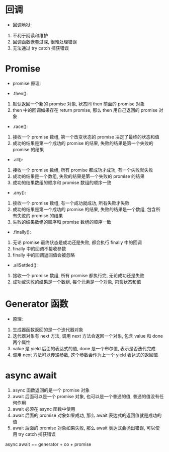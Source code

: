 # 回调
- 回调地狱:
1. 不利于阅读和维护
2. 回调函数嵌套过深, 很难处理错误
3. 无法通过 try catch 捕获错误

# Promise
- promise 原理:


- .then():
1. 默认返回一个新的 promise 对象, 状态同 then 前面的 promise 对象
2. then 中的回调如果存在 return promise, 那么 then 用自己返回的 promise 对象

- .race():
1. 接收一个 promise 数组, 第一个改变状态的 promise 决定了最终的状态和值
2. 成功的结果是第一个成功的 promise 的结果, 失败的结果是第一个失败的 promise 的结果

- .all():
1. 接收一个 promise 数组, 所有 promise 都成功才成功, 有一个失败就失败
2. 成功的结果是一个数组, 失败的结果是第一个失败的 promise 的结果
3. 成功的结果数组的顺序和 promise 数组的顺序一致

- .any():
1. 接收一个 promise 数组, 有一个成功就成功, 所有失败才失败
2. 成功的结果是第一个成功的 promise 的结果, 失败的结果是一个数组, 包含所有失败的 promise 的结果
3. 失败的结果数组的顺序和 promise 数组的顺序一致

- .finally():
1. 无论 promise 最终状态是成功还是失败, 都会执行 finally 中的回调
2. finally 中的回调不接收参数
3. finally 中的回调返回值会被忽略

- .allSettled():
1. 接收一个 promise 数组, 所有 promise 都执行完, 无论成功还是失败
2. 成功或失败的结果是一个数组, 每个元素是一个对象, 包含状态和值

# Generator 函数
- 原理:
1. 生成器函数返回的是一个迭代器对象
2. 迭代器对象有 next 方法, 调用 next 方法会返回一个对象, 包含 value 和 done 两个属性
3. value 是 yield 后面的表达式的值, done 是一个布尔值, 表示是否迭代完成
4. 调用 next 方法可以传递参数, 这个参数会作为上一个 yield 表达式的返回值

# async await
1. async 函数返回的是一个 promise 对象
2. await 后面可以是一个 promise 对象, 也可以是一个普通的值, 普通的值没有任何作用
3. await 必须在 async 函数中使用
4. await 后面的 promise 对象如果成功, 那么 await 表达式的返回值就是成功的值
5. await 后面的 promise 对象如果失败, 那么 await 表达式会抛出错误, 可以使用 try catch 捕获错误

async await == generator + co + promise
